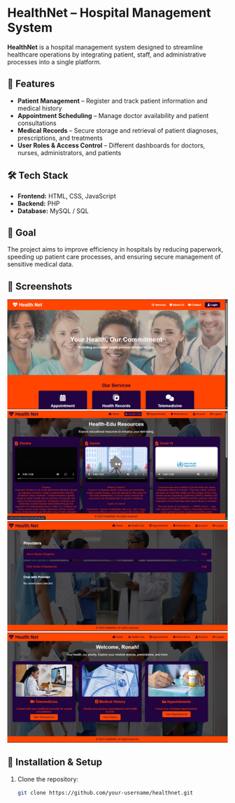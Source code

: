 # HealthNet – Hospital Management System

**HealthNet** is a hospital management system designed to streamline healthcare operations by integrating patient, staff, and administrative processes into a single platform.

## 🚀 Features
- **Patient Management** – Register and track patient information and medical history
- **Appointment Scheduling** – Manage doctor availability and patient consultations
- **Medical Records** – Secure storage and retrieval of patient diagnoses, prescriptions, and treatments
- **User Roles & Access Control** – Different dashboards for doctors, nurses, administrators, and patients

## 🛠️ Tech Stack
- **Frontend:** HTML, CSS, JavaScript
- **Backend:** PHP
- **Database:** MySQL / SQL

## 🎯 Goal
The project aims to improve efficiency in hospitals by reducing paperwork, speeding up patient care processes, and ensuring secure management of sensitive medical data.

## 📸 Screenshots

![Dashboard](https://github.com/ronah24/HealthNet/blob/main/dashboard%20.png?raw=true)
![Patient Management](https://github.com/ronah24/HealthNet/blob/main/resources.png?raw=true)
![Billing](https://github.com/ronah24/HealthNet/blob/main/chat%20with%20provider.png?raw=true)
![Records](https://github.com/ronah24/HealthNet/blob/main/records.png?raw=true)


## 📂 Installation & Setup
1. Clone the repository:
   ```bash
   git clone https://github.com/your-username/healthnet.git
